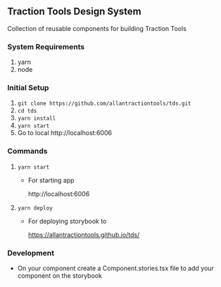 ## Traction Tools Design System

Collection of reusable components for building Traction Tools

### System Requirements

1. yarn
2. node

### Initial Setup

1. `git clone https://github.com/allantractiontools/tds.git`
2. `cd tds`
3. `yarn install`
4. `yarn start`
5. Go to local http://localhost:6006

### Commands

1. `yarn start`

   - For starting app

     http://localhost:6006

2. `yarn deploy`

   - For deploying storybook to

     https://allantractiontools.github.io/tds/

### Development

- On your component create a Component.stories.tsx file to add your component on the storybook

